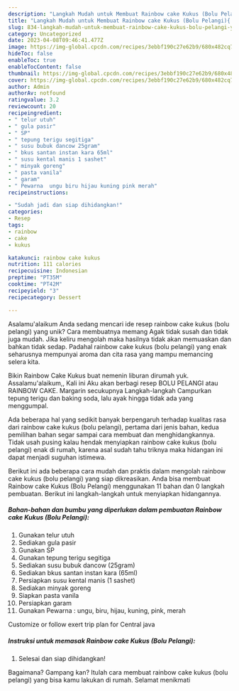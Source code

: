 ```yaml
---
description: "Langkah Mudah untuk Membuat Rainbow cake Kukus (Bolu Pelangi){ yang Enak Banget"
title: "Langkah Mudah untuk Membuat Rainbow cake Kukus (Bolu Pelangi){ yang Enak Banget"
slug: 834-langkah-mudah-untuk-membuat-rainbow-cake-kukus-bolu-pelangi-yang-enak-banget
category: Uncategorized
date: 2023-04-08T09:46:41.477Z
image: https://img-global.cpcdn.com/recipes/3ebbf190c27e62b9/680x482cq70/rainbow-cake-kukus-bolu-pelangi-foto-resep-utama.jpg
hideToc: false
enableToc: true
enableTocContent: false
thumbnail: https://img-global.cpcdn.com/recipes/3ebbf190c27e62b9/680x482cq70/rainbow-cake-kukus-bolu-pelangi-foto-resep-utama.jpg
cover: https://img-global.cpcdn.com/recipes/3ebbf190c27e62b9/680x482cq70/rainbow-cake-kukus-bolu-pelangi-foto-resep-utama.jpg
author: Admin
authorAv: notfound
ratingvalue: 3.2
reviewcount: 20
recipeingredient:
- " telur utuh"
- " gula pasir"
- " SP"
- " tepung terigu segitiga"
- " susu bubuk dancow 25gram"
- " bkus santan instan kara 65ml"
- " susu kental manis 1 sashet"
- " minyak goreng"
- " pasta vanila"
- " garam"
- " Pewarna  ungu biru hijau kuning pink merah"
recipeinstructions:

- "Sudah jadi dan siap dihidangkan!"
categories:
- Resep
tags:
- rainbow
- cake
- kukus

katakunci: rainbow cake kukus 
nutrition: 111 calories
recipecuisine: Indonesian
preptime: "PT35M"
cooktime: "PT42M"
recipeyield: "3"
recipecategory: Dessert

---
```



Asalamu'alaikum Anda sedang mencari ide resep rainbow cake kukus (bolu pelangi) yang unik? Cara membuatnya memang Agak tidak susah dan tidak juga mudah. Jika keliru mengolah maka hasilnya tidak akan memuaskan dan bahkan tidak sedap. Padahal rainbow cake kukus (bolu pelangi) yang enak seharusnya mempunyai aroma dan cita rasa yang mampu memancing selera kita.


Bikin Rainbow Cake Kukus buat nemenin liburan dirumah yuk. Assalamu&#39;alaikum,, Kali ini Aku akan berbagi resep BOLU PELANGI atau RAINBOW CAKE. Margarin secukupnya Langkah-langkah Campurkan tepung terigu dan baking soda, lalu ayak hingga tidak ada yang menggumpal.

Ada beberapa hal yang sedikit banyak berpengaruh terhadap kualitas rasa dari rainbow cake kukus (bolu pelangi), pertama dari jenis bahan, kedua pemilihan bahan segar sampai cara membuat dan menghidangkannya. Tidak usah pusing kalau hendak menyiapkan rainbow cake kukus (bolu pelangi) enak di rumah, karena asal sudah tahu triknya maka hidangan ini dapat menjadi suguhan istimewa.


Berikut ini ada beberapa cara mudah dan praktis dalam mengolah rainbow cake kukus (bolu pelangi) yang siap dikreasikan. Anda bisa membuat Rainbow cake Kukus (Bolu Pelangi) menggunakan 11 bahan dan 0 langkah pembuatan. Berikut ini langkah-langkah untuk menyiapkan hidangannya.

<!--inarticleads1-->

##### Bahan-bahan dan bumbu yang diperlukan dalam pembuatan Rainbow cake Kukus (Bolu Pelangi):

1. Gunakan  telur utuh
1. Sediakan  gula pasir
1. Gunakan  SP
1. Gunakan  tepung terigu segitiga
1. Sediakan  susu bubuk dancow (25gram)
1. Sediakan  bkus santan instan kara (65ml)
1. Persiapkan  susu kental manis (1 sashet)
1. Sediakan  minyak goreng
1. Siapkan  pasta vanila
1. Persiapkan  garam
1. Gunakan  Pewarna : ungu, biru, hijau, kuning, pink, merah


Customize or follow exert trip plan for Central java 

<!--inarticleads2-->

##### Instruksi untuk memasak Rainbow cake Kukus (Bolu Pelangi):


1. Selesai dan siap dihidangkan!



Bagaimana? Gampang kan? Itulah cara membuat rainbow cake kukus (bolu pelangi) yang bisa kamu lakukan di rumah. Selamat menikmati
